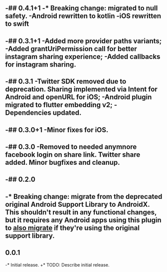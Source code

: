 -## 0.4.1+1
-* **Breaking change:** migrated to null safety.
-Android rewritten to kotlin
-iOS rewritten to swift
-
-## 0.3.1+1
-Added more provider paths variants;
-Added grantUriPermission call for better instagram sharing experience;
-Added callbacks for instagram sharing.
-
-## 0.3.1
-Twitter SDK removed due to deprecation. Sharing implemented via Intent for Android and openURL for iOS;
-Android plugin migrated to flutter embedding v2;
-Dependencies updated.
-
-## 0.3.0+1
-Minor fixes for iOS.
-
-## 0.3.0
-Removed to needed anymnore facebook login on share link. Twitter share added. Minor bugfixes and cleanup.
-
-## 0.2.0
-
-* **Breaking change:** migrate from the deprecated original Android Support Library to AndroidX. This shouldn't result in any functional changes, but it requires any Android apps using this plugin to [also migrate](https://flutter.dev/docs/development/packages-and-plugins/androidx-compatibility) if they're using the original support library.
-
 ## 0.0.1
 
-* Initial release.
+* TODO: Describe initial release.
